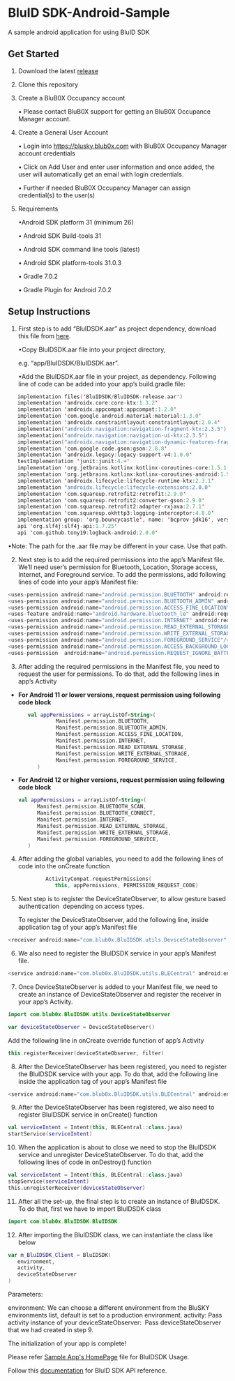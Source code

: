 # BluID SDK-Android-Sample
A sample android application for using BluID SDK 

## Get Started
1. Download the latest [release](https://github.com/blub0x/BluIDSDK-Android-Sample/releases) 
2. Clone this repository
3. Create a BluB0X Occupancy account

   • Please contact BluB0X support for getting an BluB0X Occupance Manager account.

4. Create a General User Account

   • Login into https://blusky.blub0x.com with BluB0X Occupancy Manager account credentials
   
   • Click on Add User and enter user information and once added, the user will automatically get an email with login credentials.
   
   • Further if needed BluB0X Occupancy Manager can assign credential(s) to the user(s)

5. Requirements
   
   •Android SDK platform 31 (minimum 26)
  
   • Android SDK Build-tools 31
  
   • Android SDK command line tools (latest)
  
   • Android SDK platform-tools 31.0.3
  
   • Gradle 7.0.2
  
   • Gradle Plugin for Android 7.0.2

## Setup Instructions

1. First step is to add “BluIDSDK.aar” as project dependency, download this file from [here](https://github.com/blub0x/BluIDSDK-Android-Sample/tree/main/app). 
   
   •Copy BluIDSDK.aar file into your project directory, 

    e.g. “app/BluIDSDK/BluIDSDK.aar”.
   
   •Add the BluIDSDK.aar file in your project, as dependency.
    Following line of code can be added into your app’s build.gradle file:
    
```kotlin
   implementation files('BluIDSDK/BluIDSDK-release.aar')
   implementation 'androidx.core:core-ktx:1.3.2'
   implementation 'androidx.appcompat:appcompat:1.2.0'
   implementation 'com.google.android.material:material:1.3.0'
   implementation 'androidx.constraintlayout:constraintlayout:2.0.4'
   implementation("androidx.navigation:navigation-fragment-ktx:2.3.5")
   implementation("androidx.navigation:navigation-ui-ktx:2.3.5")
   implementation("androidx.navigation:navigation-dynamic-features-fragment:2.3.5")
   implementation 'com.google.code.gson:gson:2.8.8'
   implementation 'androidx.legacy:legacy-support-v4:1.0.0'
   testImplementation 'junit:junit:4.+'
   implementation 'org.jetbrains.kotlinx:kotlinx-coroutines-core:1.5.1'
   implementation 'org.jetbrains.kotlinx:kotlinx-coroutines-android:1.5.1'
   implementation 'androidx.lifecycle:lifecycle-runtime-ktx:2.3.1'
   implementation "androidx.lifecycle:lifecycle-extensions:2.0.0"
   implementation 'com.squareup.retrofit2:retrofit:2.9.0'
   implementation 'com.squareup.retrofit2:converter-gson:2.9.0'
   implementation 'com.squareup.retrofit2:adapter-rxjava:2.7.1'
   implementation 'com.squareup.okhttp3:logging-interceptor:4.8.0'
   implementation group: 'org.bouncycastle', name: 'bcprov-jdk16', version: '1.45'
   api 'org.slf4j:slf4j-api:1.7.25'
   api 'com.github.tony19:logback-android:2.0.0'
```	

   •Note: The path for the .aar file may be different in your case. Use that path.

2. Next step is to add the required permissions into the app’s Manifest file. We’ll need user’s permission for Bluetooth, Location, Storage access, Internet, and Foreground service. To add the permissions, add following lines of code into your app’s Manifest file:
```kotlin
<uses-permission android:name="android.permission.BLUETOOTH" android:required="true" android:maxSdkVersion="30"/>
<uses-permission android:name="android.permission.BLUETOOTH_ADMIN" android:required="true" android:maxSdkVersion="30"/>
<uses-permission android:name="android.permission.ACCESS_FINE_LOCATION" android:required="true"/>
<uses-feature android:name="android.hardware.bluetooth_le" android:required="true"/>
<uses-permission android:name="android.permission.INTERNET" android:required="true"/>
<uses-permission android:name="android.permission.READ_EXTERNAL_STORAGE" android:required="true"/>
<uses-permission android:name="android.permission.WRITE_EXTERNAL_STORAGE" android:required="true"/>
<uses-permission android:name="android.permission.FOREGROUND_SERVICE"/>
<uses-permission android:name="android.permission.ACCESS_BACKGROUND_LOCATION"/>
<uses-permission  android:name="android.permission.REQUEST_IGNORE_BATTERY_OPTIMIZATIONS"/>
```
3. After adding the required permissions in the Manifest file, you need to request the user for permissions. To do that, add the following lines in app’s Activity

* **For Android 11 or lower versions, request permission using following code block**
   ```kotlin
      val appPermissions = arrayListOf<String>(
               Manifest.permission.BLUETOOTH,
               Manifest.permission.BLUETOOTH_ADMIN,
               Manifest.permission.ACCESS_FINE_LOCATION,
               Manifest.permission.INTERNET,
               Manifest.permission.READ_EXTERNAL_STORAGE,
               Manifest.permission.WRITE_EXTERNAL_STORAGE,
               Manifest.permission.FOREGROUND_SERVICE,
         )
   ```
* **For Android 12 or higher versions, request permission using following code block**
   ```kotlin
   val appPermissions = arrayListOf<String>(
         Manifest.permission.BLUETOOTH_SCAN,
         Manifest.permission.BLUETOOTH_CONNECT,
         Manifest.permission.INTERNET,
         Manifest.permission.READ_EXTERNAL_STORAGE,
         Manifest.permission.WRITE_EXTERNAL_STORAGE,
         Manifest.permission.FOREGROUND_SERVICE,
      )
   ```

4. After adding the global variables, you need to add the following lines of code into the onCreate function
```kotlin 
            ActivityCompat.requestPermissions(
               this, appPermissions, PERMISSION_REQUEST_CODE)
```

5. Next step is to register the DeviceStateObserver, to allow gesture based authentication  depending on access types. 

   To register the DeviceStateObserver, add the following line, inside application tag of your app’s Manifest file
```kotlin
<receiver android:name="com.blub0x.BluIDSDK.utils.DeviceStateObserver" android:exported="false"></receiver>
```

6. We also need to register the BluIDSDK service in your app’s Manifest file.
```kotlin
<service android:name="com.blub0x.BluIDSDK.utils.BLECentral" android:enabled="true" android:stopWithTask="true" android:exported="false"/>
```

7. Once DeviceStateObserver is added to your Manifest file, we need to create an instance of DeviceStateObserver and register the receiver in your app’s Activity.
```kotlin
import com.blub0x.BluIDSDK.utils.DeviceStateObserver

var deviceStateObserver = DeviceStateObserver()
```

Add the following line in onCreate override function of app’s Activity

```kotlin
this.registerReceiver(deviceStateObserver, filter)
```


8. After the DeviceStateObserver has been registered, you need to register the BluIDSDK service with your app. To do that, add the following line inside the application tag of your app’s Manifest file
```kotlin
<service android:name="com.blub0x.BluIDSDK.utils.BLECentral" android:enabled="true" android:stopWithTask="true" android:exported="false"/>
```
9. After the DeviceStateObserver has been registered, we also need to register BluIDSDK service in onCreate() function
```kotlin
val serviceIntent = Intent(this, BLECentral::class.java)
startService(serviceIntent)
```

10. When the application is about to close we need to stop the BluIDSDK service and unregister DeviceStateObserver. To do that, add the following lines of code in onDestroy() function
```kotlin
val serviceIntent = Intent(this, BLECentral::class.java)
stopService(serviceIntent)
this.unregisterReceiver(deviceStateObserver)
```

11. After all the set-up, the final step is to create an instance of BluIDSDK. To do that, first we have to import BluIDSDK class
```kotlin
import com.blub0x.BluIDSDK.BluIDSDK
```

12. After importing the BluIDSDK class, we can instantiate the class like below
```kotlin
var m_BluIDSDK_Client = BluIDSDK(
   environment,
   activity,
   deviceStateObserver
)
```

Parameters:

environment: We can choose a different environment from the BluSKY environments list, default is set to a production environment. 
activity: Pass activity instance of your 
deviceStateObserver:  Pass deviceStateObserver that we had created in step 9.

The initialization of your app is complete!

Please refer [Sample App's HomePage](https://github.com/blub0x/BluIDSDK-Android-Sample/blob/main/app/src/main/java/com/blub0x/bluidsdk_sample_app/fragments/HomeScreenFragment.kt) file for BluIDSDK Usage.

Follow this [documentation](https://blub0x.github.io/BluIDSDK-Android/index.html) for BluID SDK API reference.

